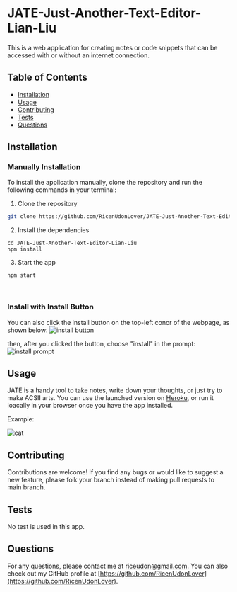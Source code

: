 # JATE-Just-Another-Text-Editor-Lian-Liu

This is a web application for creating notes or code snippets that can be accessed with or without an internet connection.

## Table of Contents

* [Installation](#installation)
* [Usage](#usage)
* [Contributing](#contributing)
* [Tests](#tests)
* [Questions](#questions)

## Installation

### Manually Installation
To install the application manually, clone the repository and run the following commands in your terminal:

1. Clone the repository

```sh
git clone https://github.com/RicenUdonLover/JATE-Just-Another-Text-Editor-Lian-Liu.git
```

2. Install the dependencies

```
cd JATE-Just-Another-Text-Editor-Lian-Liu
npm install
```

3. Start the app

```
npm start
```
<br>

### Install with Install Button

You can also click the install button on the top-left conor of the webpage, as shown below:
![install button](https://lh3.googleusercontent.com/IIWQADd17w-s9yqTxAO7_GjDSBdRRoO88-0w0lidLHhUl2F0BNHSSC-jUjiYouRAbP4qlfW6RXeX0gIyS8t06Iv7ElDKSKrWWpXjgZr6b7PsY76bRU7Q1nr7zsqnvbclcIk_1_hR14KjfdnUbwMuGpeE3sgpHD9ct_cOcCch26iJHzbcelhbi2CH2Pzc2Z0X594ZxFvDWKLZisLd4NOWwQsRulIGv8Kw2Pi3QFoCtH_ZGDMmEU8MoOiZ5Y-rBqtkQtmgqcM2_3nugsIQT-lkukRISJFnH-YO_v9_zdcgi8wr4CSsmPcOqiP_Z3Ta200iY-1Z4GHXJKsWI_hYkumPfMsBsl0gtG3TiSbl2WnMuvWTLqgKunH2ImgRqTTUf3-olkciACUNGzErLQh5srHTVwDEPE4mkpnrAtcaGW8iZUS5ACgjmVWgCZ9ZxJrN6_SGPmUkFcSFlGjpcAhXA30cn-swxMJJXhd2MEmc-rN_04ix3uVyju0nifc9-8UMWDaG7QV3LZGc736bQIB34NhXOUaQ6z73sgpoH1T_WrE95sGbk_DdUkPfo4kUYViXnhF-tI1NE5TpoEVLVbmXPW3DCiSN5eZzKjhm_aNlPNwAVZSjOnJJEot3J8CJwiuPI7yCT7kMEArRdZQRJYKs4WqzF_OHKMhoo_eqCnNcAWThCQeJgT6nA8RhIP5CTEJ9TKFvLkLyxphMjsjH1HpOYY0GxyIHSemHkNIb4-twgcwcxlF6Q8d1f4dkCzXp52jr12JXAd1KKZ3tAodUEUOJYlp-7qvuXyny-6lMCoClvAYSXgUY8PXdLF-aN1w-YSdcatr5I0UvFaopqyis5hQmwuTyzh7m0urS-xP9Rd83sUP0QM1qJUIr5pm1xupoQJNv-KkXEKsoa4U1X-5oVBfon3sYuRMGS9ViDgZAv2ba0OBVUEpBQoz0=w1387-h265-no?authuser=0)

then, after you clicked the button, choose "install" in the prompt:
![install prompt](https://lh3.googleusercontent.com/cRNEJ5Q-mJfG51mANLsK7KQRPsjz5mlcUbXfx5WMHb83IC286Qx5GFFwBDvulszXvK3udZng9EhwsCfMvlAmck27EQtMfWfx7cwjBaTqahPU2OPjwgLvvihNe2HlbEcHqXa5pxXwe5uNr9o3pmQkuOaMpdOEK9-iJ_DcYeOo8b8kOvN9gF3WWtWBgTR2L-VF_m0GkuPKsje8ZCRijk2g3UDm_aclU6zBE96IBkiURtpbLD2H-lAW7n0fdIihBoBXkbWM_-AUU0beEqqr7f50zNhFy4IF6N-2kI6vfHdRU4gkIQ66fWw3mpS50kxNO5KOlMy6jEkT2bYWSwblnbjseCX46SYCfO7PZBGLjDfcfHx8_zR1pBcje91Qf3P2h-IgmFK6kpttznC6UmhOGDICQKv_nECopz9C0Y_-Wh4AMAwD6YNF1eJMFaazuhGUyZs2uIwtxaoND-eK985KWJaM0T_SPYMgCH27FDSOHh8Gkyxez3oy-aHNcos14d9NIbu-2z_yNpvOsrZO0GABkW2BapLOpjiwxdHwH_7DIN_r6H_x9qzQwHgjBwA7AYP61iz_sHOpuQcS5SQj7whv4HpR4S00CuDPbxjyUViIAlUaPEVhyyN801_luu_KOboLPK7azoSTwmcQWNwxYFEN__0vGn8Fyq5qxUHRa3I9idh5H1JigRkjL-RgrqrkXKcQwm19iq7xPv0VSIQAcXDCsefd9puV1gShgyK2ka63tPW0DKn-5PResyNMK0zxOo6n7wxngr7ScKCrgMxlePInj28ndw0RxKB9TBK3IvIA1y3BgsR3NzGZpsYaDBIWDjZx0gMcV8t-rbEErIWV90n9b_e3TfgJF95xqgYuAHsFTSmSf90hlCrLe7HSNFcxfJGhLGaKGZSuT9Aq9_d2rb3sVSYvp5Zq3r0tNEFeSjlsdXtaJYOSsVss=w498-h213-no?authuser=0)

## Usage
JATE is a handy tool to take notes, write down your thoughts, or just try to make ACSII arts. You can use the launched version on
[Heroku](https://text-editor-app-by-lian.herokuapp.com/), or run it loacally in your browser once you have the app installed.
  
Example:

![cat](https://lh3.googleusercontent.com/jt_AydtvZNaDKpFUw8VAzw49l3VLR38-m0L1BgdaJgU58Krua3Cc6ELt09jdc5gX4OgT_M0-XZafuTYPW_kLkxHY14yQYD6WtI-_IyDzLssaKtcA8fDyabniS6_fwMm3cPKrKwouRzzz4GL8jIFKfovsgHjryK48jIGLR62mrBXa8GS1D61WfSTyOuDn2Mn9-zi7FLoU_RXMS9vkA0ibwtj896FlHBR2NRfMadjIV3DjDpn7OyFST1TXeXrInIMw3gDgG_zrqxU41RiXykz5vsnF4dLjFnzB1jjwQlKVEaGcoHljxlmF0z5-2mB33NjWw2ycmCdN6iCFUHL4GBa3AYqe25PLM551EROpDbvKjs7BtSwUejQ3-WhsOStoFb0R4elz9dvXROYXTKU946OGwt1F8UHH5bhZW6IrRCDLlmgK_Aa9NzYFBMsduFI4m-8mUil0xH5JVXRvhMHkmY1dmF7nRlYl0zuvt7_nGAyWC79EuoeVAR35MhAd717teu_dsZ5BCqyLMYCbjYA2nnLcdvW78dZBa0C2FjbPed5j3f0WtA88Sb0UNSe5YY-gFZsQkSUumgpZEeg0m51ooKd-jX9TTKoVo35ptOwc6IRe_IQBgXxtGBh1iwVHX5WrMBIDFXEt29kZZH8I9nrExIx-3TfEaM_UwZosT3tHwUFFMzR3PMrX5C_FI_TvLTUABBwFlQ668-b5_65cuUNevx6lQRYM03-5kDSIofYjzUjAPgca2tKCTTcmICTtGKQxtNcvw3T8KhiL6NiTXEN8hxCM0JXcDGfMcEw-S3wLT1Ew8oewah7TN_-bpr_EnPpwLRVJRNfnvjb-U42KtBKmfQ87IMz2l226JFnsfYXsGCq3cldxF1J1RabVIKAxeL3iynNJdzMt-egpSr1cWO6Z27dfjv3SrxETGeE_06PupKY8VPeTFU8e=w282-h329-s-no?authuser=0)


## Contributing

Contributions are welcome! If you find any bugs or would like to suggest a new feature, please folk your branch instead of making pull requests to main branch.

## Tests

No test is used in this app.

## Questions

For any questions, please contact me at [riceudon@gmail.com](mailto:riceudon@gmail.com). You can also check out my GitHub profile at [https://github.com/RicenUdonLover](https://github.com/RicenUdonLover).
